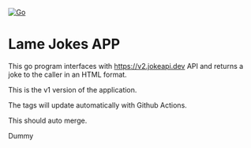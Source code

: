 [![Go](https://github.com/nagri/demo-go-app/actions/workflows/go.yml/badge.svg)](https://github.com/nagri/demo-go-app/actions/workflows/go.yml)

# Lame Jokes APP

This go program interfaces with https://v2.jokeapi.dev API and returns a joke to the caller in an HTML format.

This is the v1 version of the application.

The tags will update automatically with Github Actions.

This should auto merge.

Dummy

